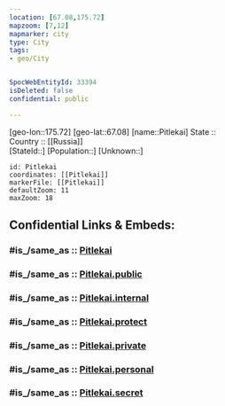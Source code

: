 ```yaml
---
location: [67.08,175.72] 
mapzoom: [7,12] 
mapmarker: city 
type: City
tags:
- geo/City


SpocWebEntityId: 33394
isDeleted: false
confidential: public

---
```

[geo-lon::175.72] 
[geo-lat::67.08] 
[name::Pitlekai] 
State ::  
Country :: [[Russia]]  
[StateId::] 
[Population::] 
[Unknown::] 


```leaflet
id: Pitlekai
coordinates: [[Pitlekai]] 
markerFile: [[Pitlekai]] 
defaultZoom: 11 
maxZoom: 18
```


## Confidential Links & Embeds: 

### #is_/same_as :: [Pitlekai](/_Standards/Earth/Continent/Asia/Asia~North/Asia~NorthEast/Chukotka_Autonomous_Okrug/City/Pitlekai.md) 

### #is_/same_as :: [Pitlekai.public](/_public/Earth/Continent/Asia/Asia~North/Asia~NorthEast/Chukotka_Autonomous_Okrug/City/Pitlekai.public.md) 

### #is_/same_as :: [Pitlekai.internal](/_internal/Earth/Continent/Asia/Asia~North/Asia~NorthEast/Chukotka_Autonomous_Okrug/City/Pitlekai.internal.md) 

### #is_/same_as :: [Pitlekai.protect](/_protect/Earth/Continent/Asia/Asia~North/Asia~NorthEast/Chukotka_Autonomous_Okrug/City/Pitlekai.protect.md) 

### #is_/same_as :: [Pitlekai.private](/_private/Earth/Continent/Asia/Asia~North/Asia~NorthEast/Chukotka_Autonomous_Okrug/City/Pitlekai.private.md) 

### #is_/same_as :: [Pitlekai.personal](/_personal/Earth/Continent/Asia/Asia~North/Asia~NorthEast/Chukotka_Autonomous_Okrug/City/Pitlekai.personal.md) 

### #is_/same_as :: [Pitlekai.secret](/_secret/Earth/Continent/Asia/Asia~North/Asia~NorthEast/Chukotka_Autonomous_Okrug/City/Pitlekai.secret.md)


